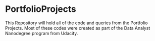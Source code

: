 # PortfolioProjects
This Repository will hold all of the code and queries from the Portfolio Projects. Most of these codes were created as part of the Data Analyst Nanodegree program from Udacity. 

